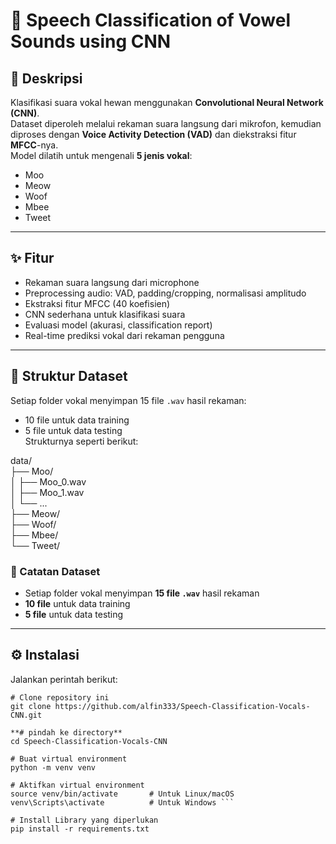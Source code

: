 # 🎤 Speech Classification of Vowel Sounds using CNN

## 📌 Deskripsi
Klasifikasi suara vokal hewan menggunakan **Convolutional Neural Network (CNN)**.  
Dataset diperoleh melalui rekaman suara langsung dari mikrofon, kemudian diproses dengan **Voice Activity Detection (VAD)** dan diekstraksi fitur **MFCC**-nya.  
Model dilatih untuk mengenali **5 jenis vokal**:
- Moo
- Meow
- Woof
- Mbee
- Tweet

---

## ✨ Fitur
- Rekaman suara langsung dari microphone
- Preprocessing audio: VAD, padding/cropping, normalisasi amplitudo
- Ekstraksi fitur MFCC (40 koefisien)
- CNN sederhana untuk klasifikasi suara
- Evaluasi model (akurasi, classification report)
- Real-time prediksi vokal dari rekaman pengguna

---
## 📁 Struktur Dataset

Setiap folder vokal menyimpan 15 file `.wav` hasil rekaman:  
- 10 file untuk data training  
- 5 file untuk data testing  
Strukturnya seperti berikut:

data/ <br>
├── Moo/ <br>
│   ├── Moo_0.wav <br>
│   ├── Moo_1.wav <br>
│   └── ... <br>
├── Meow/ <br>
├── Woof/ <br>
├── Mbee/ <br>
└── Tweet/ <br>

### 📌 Catatan Dataset
- Setiap folder vokal menyimpan **15 file `.wav`** hasil rekaman
- **10 file** untuk data training
- **5 file** untuk data testing

---

## ⚙️ Instalasi
Jalankan perintah berikut:
```
# Clone repository ini
git clone https://github.com/alfin333/Speech-Classification-Vocals-CNN.git
```
```
**# pindah ke directory**
cd Speech-Classification-Vocals-CNN
```
```
# Buat virtual environment
python -m venv venv
```
```
# Aktifkan virtual environment
source venv/bin/activate       # Untuk Linux/macOS
venv\Scripts\activate          # Untuk Windows ```
```
```
# Install Library yang diperlukan
pip install -r requirements.txt 
```

